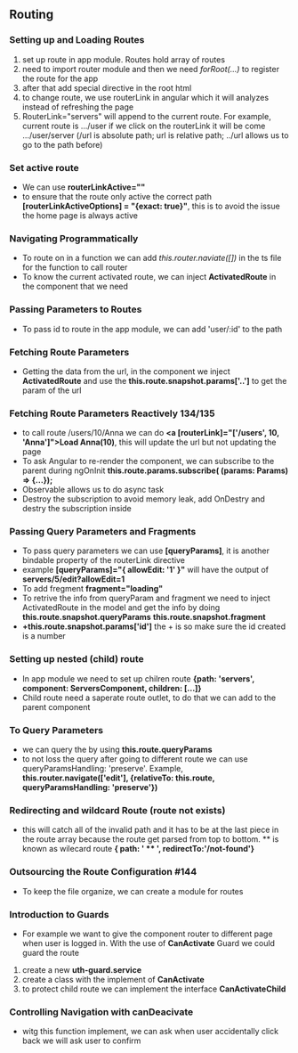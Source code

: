 ## Routing 
### Setting up and Loading Routes 
1. set up route in app module. Routes hold array of routes
2. need to import router module and then we need *forRoot(...)* to register the route for the app
3. after that add special directive in the root html **<router-outlet>**
4. to change route, we use routerLink in angular which it will analyzes instead of refreshing the page 
5. RouterLink="servers" will append to the current route. For example, current route is .../user if we click on the routerLink it will be come .../user/server (/url is absolute path; url is relative path; ../url allows us to go to the path before)

### Set active route 
- We can use **routerLinkActive=""**
- to ensure that the route only active the correct path **[routerLinkActiveOptions] = "{exact: true}"**, this is to avoid the issue the home page is always active 


### Navigating Programmatically
- To route on in a function we can add *this.router.naviate([])* in the ts file for the function to call router
- To know the current activated route, we can inject **ActivatedRoute** in the component that we need 

### Passing Parameters to Routes 
- To pass id to route in the app module, we can add 'user/:id' to the path 

### Fetching Route Parameters
- Getting the data from the url, in the component we inject **ActivatedRoute** and use the **this.route.snapshot.params['..']** to get the param of the url

### Fetching Route Parameters Reactively 134/135
- to call route /users/10/Anna we can do **<a [routerLink]="['/users', 10, 'Anna']">Load Anna(10)</a>**, this will update the url but not updating the page 
- To ask Angular to re-render the component, we can subscribe to the parent during ngOnInit **this.route.params.subscribe( (params: Params) => {...});**
- Observable allows us to do async task 
- Destroy the subscription to avoid memory leak, add OnDestry and destry the subscription inside 

### Passing Query Parameters and Fragments
- To pass query parameters we can use **[queryParams]**, it is another bindable property of the routerLink directive 
- example  **[queryParams]="{ allowEdit: '1' }"** will have the output of **servers/5/edit?allowEdit=1**
- To add fregment **fragment="loading"** 
- To retrive the info from queryParam and fragment we need to inject ActivatedRoute in the model and get the info by doing **this.route.snapshot.queryParams**  **this.route.snapshot.fragment**
- **+this.route.snapshot.params['id']** the + is so make sure the id created is a number

### Setting up nested (child) route 
- In app module we need to set up chilren route **{path: 'servers', component: ServersComponent, children: [...]}**
- Child route need a saperate route outlet, to do that we can add **<router-outlet>** to the parent component

### To Query Parameters 
- we can query the by using **this.route.queryParams**
- to not loss the query after going to different route we can use queryParamsHandling: 'preserve'. Example, **this.router.navigate(['edit'], {relativeTo: this.route, queryParamsHandling: 'preserve'})**

### Redirecting and wildcard Route (route not exists)
- this will catch all of the invalid path and it has to be at the last piece in the route array because the route get parsed from top to bottom. ** is known as wilecard route **{ path: ' ** ', redirectTo:'/not-found'}** 

### Outsourcing the Route Configuration #144
- To keep the file organize, we can create a module for routes 

### Introduction to Guards
- For example we want to give the component router to different page when user is logged in. With the use of **CanActivate** Guard we could guard the route 
1. create a new **uth-guard.service**
2. create a class with the implement of **CanActivate**
3. to protect child route we can implement the interface **CanActivateChild**

### Controlling Navigation with canDeacivate 
- witg this function implement, we can ask when user accidentally click back we will ask user to confirm 


